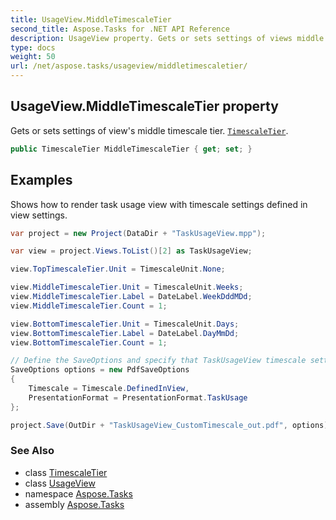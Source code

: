 ```yaml
---
title: UsageView.MiddleTimescaleTier
second_title: Aspose.Tasks for .NET API Reference
description: UsageView property. Gets or sets settings of views middle timescale tier. TimescaleTier
type: docs
weight: 50
url: /net/aspose.tasks/usageview/middletimescaletier/
---
```

## UsageView.MiddleTimescaleTier property

Gets or sets settings of view's middle timescale tier. [`TimescaleTier`](../../../aspose.tasks.visualization/timescaletier/).

```csharp
public TimescaleTier MiddleTimescaleTier { get; set; }
```

## Examples

Shows how to render task usage view with timescale settings defined in view settings.

```csharp
var project = new Project(DataDir + "TaskUsageView.mpp");

var view = project.Views.ToList()[2] as TaskUsageView;

view.TopTimescaleTier.Unit = TimescaleUnit.None;

view.MiddleTimescaleTier.Unit = TimescaleUnit.Weeks;
view.MiddleTimescaleTier.Label = DateLabel.WeekDddMDd;
view.MiddleTimescaleTier.Count = 1;

view.BottomTimescaleTier.Unit = TimescaleUnit.Days;
view.BottomTimescaleTier.Label = DateLabel.DayMmDd;
view.BottomTimescaleTier.Count = 1;

// Define the SaveOptions and specify that TaskUsageView timescale settings should be used.
SaveOptions options = new PdfSaveOptions
{
    Timescale = Timescale.DefinedInView,
    PresentationFormat = PresentationFormat.TaskUsage
};

project.Save(OutDir + "TaskUsageView_CustomTimescale_out.pdf", options);
```

### See Also

* class [TimescaleTier](../../../aspose.tasks.visualization/timescaletier/)
* class [UsageView](../)
* namespace [Aspose.Tasks](../../usageview/)
* assembly [Aspose.Tasks](../../../)


